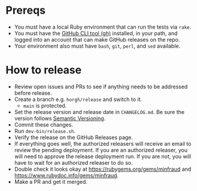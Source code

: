 # Prereqs

* You must have a local Ruby environment that can run the tests
  via `rake`.
* You must have the [GitHub CLI tool (gh)](https://cli.github.com/)
  installed, in your path, and logged into an account that can
  make GitHub releases on the repo.
* Your environment also must have `bash`, `git`, `perl`, and `sed`
  available.

# How to release

* Review open issues and PRs to see if anything needs to be addressed
  before release.
* Create a branch e.g. `horgh/release` and switch to it.
  * `main` is protected.
* Set the release version and release date in `CHANGELOG.md`. Be sure
  the version follows [Semantic Versioning](https://semver.org/).
* Commit these changes.
* Run `dev-bin/release.sh`.
* Verify the release on the GitHub Releases page.
* If everything goes well, the authorized releasers will receive an email
  to review the pending deployment. If you are an authorized releaser,
  you will need to approve the release deployment run. If you are not,
  you will have to wait for an authorized releaser to do so.
* Double check it looks okay at https://rubygems.org/gems/minfraud and
  https://www.rubydoc.info/gems/minfraud.
* Make a PR and get it merged.
